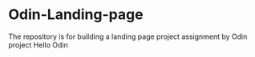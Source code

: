 # Odin-Landing-page
The repository is for building a landing page project assignment by Odin project
Hello Odin